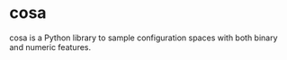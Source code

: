 # cosa
cosa is a Python library to sample configuration spaces with both binary and numeric features.
